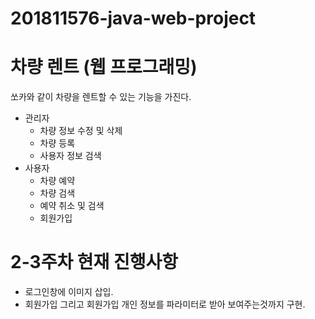 # 201811576-java-web-project
# 차량 렌트 (웹 프로그래밍) 

쏘카와 같이 차량을 렌트할 수 있는 기능을 가진다.

* 관리자
  - 차량 정보 수정 및 삭제
  - 차량 등록 
  - 사용자 정보 검색
* 사용자
  - 차량 예약
  - 차량 검색
  - 예약 취소 및 검색
  - 회원가입

# 2-3주차 현재 진행사항
* 로그인창에 이미지 삽입.
* 회원가입 그리고 회원가입 개인 정보를 파라미터로 받아 보여주는것까지 구현.
 
